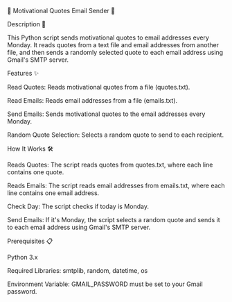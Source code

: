 📧 Motivational Quotes Email Sender 📧

Description 📝

This Python script sends motivational quotes to email addresses every Monday. It reads quotes from a text file and email addresses from another file, and then sends a randomly selected quote to each email address using Gmail's SMTP server.

Features ✨

Read Quotes: Reads motivational quotes from a file (quotes.txt).

Read Emails: Reads email addresses from a file (emails.txt).

Send Emails: Sends motivational quotes to the email addresses every Monday.

Random Quote Selection: Selects a random quote to send to each recipient.


How It Works 🛠️

Reads Quotes: The script reads quotes from quotes.txt, where each line contains one quote.

Reads Emails: The script reads email addresses from emails.txt, where each line contains one email address.

Check Day: The script checks if today is Monday.

Send Emails: If it's Monday, the script selects a random quote and sends it to each email address using Gmail's SMTP server.


Prerequisites 📋

Python 3.x

Required Libraries: smtplib, random, datetime, os

Environment Variable: GMAIL_PASSWORD must be set to your Gmail password.



